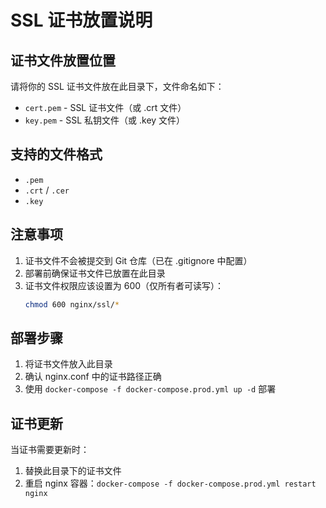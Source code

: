 # SSL 证书放置说明

## 证书文件放置位置

请将你的 SSL 证书文件放在此目录下，文件命名如下：

- `cert.pem` - SSL 证书文件（或 .crt 文件）
- `key.pem` - SSL 私钥文件（或 .key 文件）

## 支持的文件格式

- `.pem`
- `.crt` / `.cer`
- `.key`

## 注意事项

1. 证书文件不会被提交到 Git 仓库（已在 .gitignore 中配置）
2. 部署前确保证书文件已放置在此目录
3. 证书文件权限应该设置为 600（仅所有者可读写）：
   ```bash
   chmod 600 nginx/ssl/*
   ```

## 部署步骤

1. 将证书文件放入此目录
2. 确认 nginx.conf 中的证书路径正确
3. 使用 `docker-compose -f docker-compose.prod.yml up -d` 部署

## 证书更新

当证书需要更新时：
1. 替换此目录下的证书文件
2. 重启 nginx 容器：`docker-compose -f docker-compose.prod.yml restart nginx`